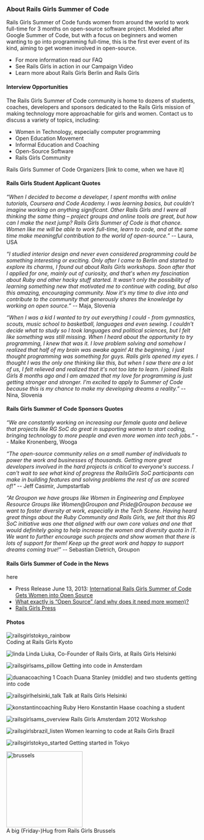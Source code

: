 ### About Rails Girls Summer of Code

Rails Girls Summer of Code funds women from around the world to work full-time for 3 months on open-source software project. Modeled after Google Summer of Code, but with a focus on beginners and women wanting to go into programming full-time, this is the first ever event of its kind, aiming to get women involved in open-source.

* For more information read our FAQ
* See Rails Girls in action in our Campaign Video
* Learn more about Rails Girls Berlin and Rails Girls 

#### Interview Opportunities

The Rails Girls Summer of Code community is home to dozens of students, coaches, developers and sponsors dedicated to the Rails Girls mission of making technology more approachable for girls and women. Contact us to discuss a variety of topics, including: 

* Women in Technology, especially computer programming 
* Open Education Movement
* Informal Education and Coaching
* Open-Source Software
* Rails Girls Community 

Rails Girls Summer of Code Organizers [link to come, when we have it]

#### Rails Girls Student Applicant Quotes

*“When I decided to become a developer, I spent months with online tutorials, Coursera and Code Academy. I was learning basics, but couldn’t imagine working on anything significant. Other Rails Girls and I were all thinking the same thing – project groups and online tools are great, but how can I make the next jump? Rails Girls Summer of Code is that chance. Women like me will be able to work full-time, learn to code, and at the same time make meaningful contribution to the world of open-source.”* -- Laura, USA

*“I studied interior design and never even considered programming could be something interesting or exciting. Only after I came to Berlin and started to explore its charms, I found out about Rails Girls workshops. Soon after that I applied for one, mainly out of curiosity, and that's when my fascination about Ruby and other hacky stuff started. It wasn't only the possibility of learning something new that motivated me to continue with coding, but also this amazing, encouraging community. Now it's my time to dive into and contribute to the community that generously shares the knowledge by working on open source.”* -- Maja, Slovenia


*“When I was a kid I wanted to try out everything I could - from gymnastics, scouts, music school to basketball, languages and even sewing. I couldn't decide what to study so I took languages and political sciences, but I felt like something was still missing. When I heard about the opportunity to try programming, I knew that was it. I love problem solving and somehow I realized that half of my brain was awake again! At the beginning, I just thought programming was something for guys. Rails girls opened my eyes. I thought I was the only one thinking like this, but when I saw there are a lot of us, I felt relieved and realized that it's not too late to learn. I joined Rails Girls 8 months ago and I am amazed that my love for programming is just getting stronger and stronger. I'm excited to apply to Summer of Code because this is my chance to make my developing dreams a reality.”* -- Nina, Slovenia

#### Rails Girls Summer of Code Sponsors Quotes

*“We are constantly working on increasing our female quota and believe that projects like RG SoC do great in supporting women to start coding, bringing technology to more people and even more women into tech jobs.”* -- Maike Kronenberg, Wooga

*“The open-source community relies on a small number of individuals to power the work and businesses of thousands. Getting more great developers involved in the hard projects is critical to everyone's success. I can't wait to see what kind of progress the RailsGirls SoC participants can make in building features and solving problems the rest of us are scared of!"* -- Jeff Casimir, Jumpstartlab

*“At Groupon we have groups like Women in Engineering and Employee Resource Groups like Women@Groupon and Pride@Groupon because we want to foster diversity at work, especially in the Tech Scene. Having heard great things about the Ruby Community and Rails Girls, we felt that this RG SoC initiative was one that aligned with our own core values and one that would definitely going to help increase the women and diversity quota in IT. We want to further encourage such projects and show women that there is lots of support for them! Keep up the great work and happy to support dreams coming true!”* -- Sebastian Dietrich, Groupon

#### Rails Girls Summer of Code in the News

<embed Vimeo campaign video> here 

* Press Release June 13, 2013: [International Rails Girls Summer of Code Gets Women into Open Source](url-to-pressrelease) 
* [What exactly is “Open Source” (and why does it need more women)?]()
* [Rails Girls Press](url)

#### Photos

![railsgirlstokyo_rainbow](https://f.cloud.github.com/assets/1711357/653139/5e1f3188-d4ce-11e2-9f96-9518ebb7f721.jpg)
<br>Coding at Rails Girls Kyoto 

![linda](https://f.cloud.github.com/assets/1711357/653102/70f37298-d4cd-11e2-9a44-ab9683bf9521.jpg)
Linda Liuka, Co-Founder of Rails Girls, at Rails Girls Helsinki 

![railsgirlsams_pillow](https://f.cloud.github.com/assets/1711357/653145/5e3a00e4-d4ce-11e2-9fc0-e780adadf2bd.jpg)
Getting into code in Amsterdam

![duanacoaching 1](https://f.cloud.github.com/assets/1711357/653137/5e1c48b0-d4ce-11e2-8d9d-5fdb851edb95.jpg)
Coach Duana Stanley (middle) and two students getting into code 

![railsgirlhelsinki_talk](https://f.cloud.github.com/assets/1711357/653141/5e28ecdc-d4ce-11e2-80ee-e11f6eab2cf9.jpg)
Talk at Rails Girls Helsinki

![konstantincoaching](https://f.cloud.github.com/assets/1711357/653138/5e1db182-d4ce-11e2-9f85-e6da4257bc05.jpg)
Ruby Hero Konstantin Haase coaching a student 


![railsgirlsams_overview](https://f.cloud.github.com/assets/1711357/653140/5e2bc876-d4ce-11e2-9446-2b4a12f30070.jpg)
Rails Girls Amsterdam 2012 Workshop 


![railsgirlsbrazil_listen](https://f.cloud.github.com/assets/1711357/653142/5e2ebb44-d4ce-11e2-949c-98c25a445bad.jpg)
Women learning to code at Rails Girls Brazil

![railsgirlstokyo_started](https://f.cloud.github.com/assets/1711357/653143/5e386874-d4ce-11e2-8bfe-685cd553d133.jpg)
Getting started in Tokyo 



<img src="https://f.cloud.github.com/assets/1711357/653144/5e3a31ae-d4ce-11e2-99d0-f5e12c886196.jpg" alt="brussels" width="200px">
<br>A big (Friday-)Hug from Rails Girls Brussels 
